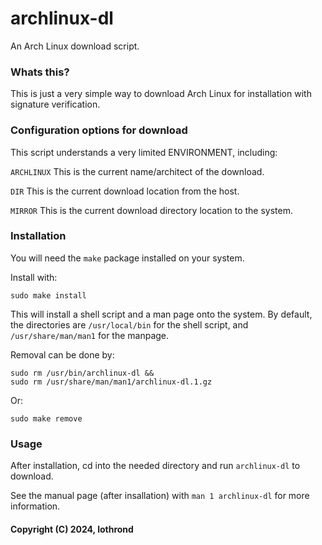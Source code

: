 # archlinux-dl

An Arch Linux download script.

### Whats this?
This is just a very simple way to download Arch Linux for installation with signature verification.

### Configuration options for download

This script understands a very limited ENVIRONMENT, including:

`ARCHLINUX`
    This is the current name/architect of the download.

`DIR`
    This is the current download location from the host.

`MIRROR`
    This is the current download directory location to the system.

### Installation

You will need the `make` package installed on your system.

Install with:

    sudo make install

This will install a shell script and a man page onto the system. By default, the directories are `/usr/local/bin` for the shell script, and `/usr/share/man/man1` for the manpage.

Removal can be done by:

    sudo rm /usr/bin/archlinux-dl &&
    sudo rm /usr/share/man/man1/archlinux-dl.1.gz

Or:

    sudo make remove

### Usage

After installation, cd into the needed directory and run `archlinux-dl` to download.

See the manual page (after insallation) with `man 1 archlinux-dl` for more information.

#### Copyright (C) 2024, lothrond <lothrond AT protonmail DOT com>
